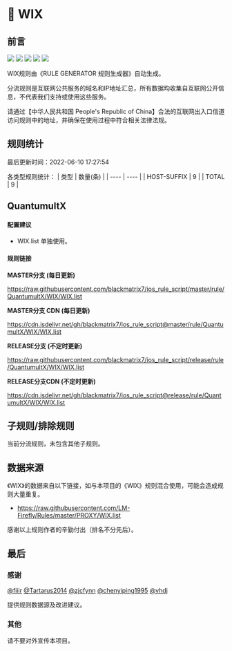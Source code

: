 # 🧸 WIX

## 前言

![](https://shields.io/badge/-移除重复规则-ff69b4) ![](https://shields.io/badge/-DOMAIN与DOMAIN--SUFFIX合并-green) ![](https://shields.io/badge/-DOMAIN--SUFFIX间合并-critical) ![](https://shields.io/badge/-DOMAIN--SUFFIX与DOMAIN--KEYWORD合并-blue) ![](https://shields.io/badge/-IP--CIDR(6)合并-blueviolet) 

WIX规则由《RULE GENERATOR 规则生成器》自动生成。

分流规则是互联网公共服务的域名和IP地址汇总，所有数据均收集自互联网公开信息，不代表我们支持或使用这些服务。

请通过【中华人民共和国 People's Republic of China】合法的互联网出入口信道访问规则中的地址，并确保在使用过程中符合相关法律法规。

## 规则统计

最后更新时间：2022-06-10 17:27:54

各类型规则统计：
| 类型 | 数量(条)  | 
| ---- | ----  |
| HOST-SUFFIX | 9  | 
| TOTAL | 9  | 


## QuantumultX 

#### 配置建议
- WIX.list 单独使用。

#### 规则链接
**MASTER分支 (每日更新)**

https://raw.githubusercontent.com/blackmatrix7/ios_rule_script/master/rule/QuantumultX/WIX/WIX.list

**MASTER分支 CDN (每日更新)**

https://cdn.jsdelivr.net/gh/blackmatrix7/ios_rule_script@master/rule/QuantumultX/WIX/WIX.list

**RELEASE分支 (不定时更新)**

https://raw.githubusercontent.com/blackmatrix7/ios_rule_script/release/rule/QuantumultX/WIX/WIX.list

**RELEASE分支CDN (不定时更新)**

https://cdn.jsdelivr.net/gh/blackmatrix7/ios_rule_script@release/rule/QuantumultX/WIX/WIX.list

## 子规则/排除规则


当前分流规则，未包含其他子规则。

## 数据来源

《WIX》的数据来自以下链接，如与本项目的《WIX》规则混合使用，可能会造成规则大量重复。

- https://raw.githubusercontent.com/LM-Firefly/Rules/master/PROXY/WIX.list


感谢以上规则作者的辛勤付出（排名不分先后）。

## 最后

### 感谢

[@fiiir](https://github.com/fiiir) [@Tartarus2014](https://github.com/Tartarus2014) [@zjcfynn](https://github.com/zjcfynn) [@chenyiping1995](https://github.com/chenyiping1995) [@vhdj](https://github.com/vhdj)

提供规则数据源及改进建议。

### 其他

请不要对外宣传本项目。